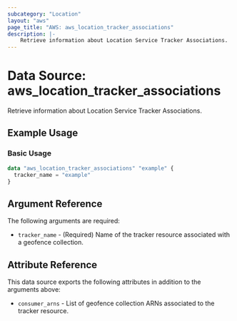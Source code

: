 ```yaml
---
subcategory: "Location"
layout: "aws"
page_title: "AWS: aws_location_tracker_associations"
description: |-
    Retrieve information about Location Service Tracker Associations.
---
```


# Data Source: aws_location_tracker_associations

Retrieve information about Location Service Tracker Associations.

## Example Usage

### Basic Usage

```terraform
data "aws_location_tracker_associations" "example" {
  tracker_name = "example"
}
```

## Argument Reference

The following arguments are required:

* `tracker_name` - (Required) Name of the tracker resource associated with a geofence collection.

## Attribute Reference

This data source exports the following attributes in addition to the arguments above:

* `consumer_arns` - List of geofence collection ARNs associated to the tracker resource.
